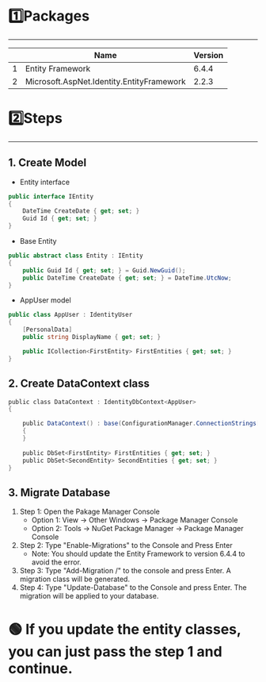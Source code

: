 # 1️⃣Packages
---
| | Name | Version |
|-|-|-|
|1| Entity Framework | 6.4.4|
| 2 | Microsoft.AspNet.Identity.EntityFramework | 2.2.3|

# 2️⃣Steps
---
## 1. Create Model
- Entity interface
```csharp
public interface IEntity
{
	DateTime CreateDate { get; set; }
	Guid Id { get; set; }
}
```
- Base Entity
```csharp
public abstract class Entity : IEntity
{
	public Guid Id { get; set; } = Guid.NewGuid();
	public DateTime CreateDate { get; set; } = DateTime.UtcNow;
}
```

- AppUser model
```csharp
public class AppUser : IdentityUser
{
	[PersonalData]
	public string DisplayName { get; set; }

	public ICollection<FirstEntity> FirstEntities { get; set; }
}
```
## 2. Create DataContext class

```csharp
public class DataContext : IdentityDbContext<AppUser>
{

	public DataContext() : base(ConfigurationManager.ConnectionStrings["DefaultConnection"].ConnectionString)
	{
	}
	
	public DbSet<FirstEntity> FirstEntities { get; set; }
	public DbSet<SecondEntity> SecondEntities { get; set; }
}
```

## 3. Migrate Database

1. Step 1: Open the Pakage Manager Console 
	- Option 1: View -> Other Windows -> Package Manager Console
	- Option 2: Tools -> NuGet Package Manager -> Package Manager Console
2. Step 2: Type "Enable-Migrations" to the Console and Press Enter
	- Note: You should update the Entity Framework to version 6.4.4 to avoid the error.
3. Step 3: Type "Add-Migration /<Migration Name/>" to the console and press  Enter. A migration class will be generated.
4. Step 4: Type "Update-Database" to the Console and press Enter. The migration will be applied to your database.

# 🟢 If you update the entity classes, you can just pass the step 1 and continue.